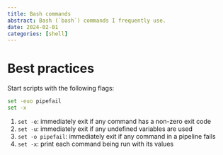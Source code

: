 ```yaml
---
title: Bash commands
abstract: Bash (`bash`) commands I frequently use.
date: 2024-02-01
categories: [shell]
---
```


# Best practices

Start scripts with the following flags:

```bash
set -euo pipefail
set -x
```

1. `set -e`: immediately exit if any command has a non-zero exit code
2. `set -u`: immediately exit if any undefined variables are used
3. `set -o pipefail`: immediately exit if any command in a pipeline
   fails
4. `set -x`: print each command being run with its values
